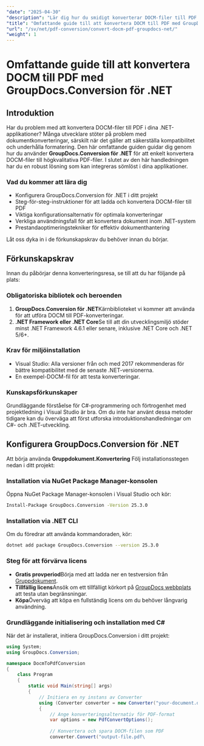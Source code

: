 ```yaml
---
"date": "2025-04-30"
"description": "Lär dig hur du smidigt konverterar DOCM-filer till PDF med GroupDocs.Conversion för .NET, vilket säkerställer kompatibilitet och bibehåller formatering. Perfekt för .NET-utvecklare."
"title": "Omfattande guide till att konvertera DOCM till PDF med GroupDocs.Conversion för .NET"
"url": "/sv/net/pdf-conversion/convert-docm-pdf-groupdocs-net/"
"weight": 1
---
```


# Omfattande guide till att konvertera DOCM till PDF med GroupDocs.Conversion för .NET

## Introduktion

Har du problem med att konvertera DOCM-filer till PDF i dina .NET-applikationer? Många utvecklare stöter på problem med dokumentkonverteringar, särskilt när det gäller att säkerställa kompatibilitet och underhålla formatering. Den här omfattande guiden guidar dig genom hur du använder **GroupDocs.Conversion för .NET** för att enkelt konvertera DOCM-filer till högkvalitativa PDF-filer. I slutet av den här handledningen har du en robust lösning som kan integreras sömlöst i dina applikationer.

### Vad du kommer att lära dig
- Konfigurera GroupDocs.Conversion för .NET i ditt projekt
- Steg-för-steg-instruktioner för att ladda och konvertera DOCM-filer till PDF
- Viktiga konfigurationsalternativ för optimala konverteringar
- Verkliga användningsfall för att konvertera dokument inom .NET-system
- Prestandaoptimeringstekniker för effektiv dokumenthantering

Låt oss dyka in i de förkunskapskrav du behöver innan du börjar.

## Förkunskapskrav

Innan du påbörjar denna konverteringsresa, se till att du har följande på plats:

### Obligatoriska bibliotek och beroenden
1. **GroupDocs.Conversion för .NET**Kärnbiblioteket vi kommer att använda för att utföra DOCM till PDF-konverteringar.
2. **.NET Framework eller .NET Core**Se till att din utvecklingsmiljö stöder minst .NET Framework 4.6.1 eller senare, inklusive .NET Core och .NET 5/6+.

### Krav för miljöinstallation
- Visual Studio: Alla versioner från och med 2017 rekommenderas för bättre kompatibilitet med de senaste .NET-versionerna.
- En exempel-DOCM-fil för att testa konverteringar.

### Kunskapsförkunskaper
Grundläggande förståelse för C#-programmering och förtrogenhet med projektledning i Visual Studio är bra. Om du inte har använt dessa metoder tidigare kan du överväga att först utforska introduktionshandledningar om C#- och .NET-utveckling.

## Konfigurera GroupDocs.Conversion för .NET

Att börja använda **Gruppdokument.Konvertering** Följ installationsstegen nedan i ditt projekt:

### Installation via NuGet Package Manager-konsolen
Öppna NuGet Package Manager-konsolen i Visual Studio och kör:

```bash
Install-Package GroupDocs.Conversion -Version 25.3.0
```

### Installation via .NET CLI
Om du föredrar att använda kommandoraden, kör:

```bash
dotnet add package GroupDocs.Conversion --version 25.3.0
```

### Steg för att förvärva licens
- **Gratis provperiod**Börja med att ladda ner en testversion från [Gruppdokument](https://releases.groupdocs.com/conversion/net/).
- **Tillfällig licens**Ansök om ett tillfälligt körkort på [GroupDocs webbplats](https://purchase.groupdocs.com/temporary-license/) att testa utan begränsningar.
- **Köpa**Överväg att köpa en fullständig licens om du behöver långvarig användning.

### Grundläggande initialisering och installation med C#
När det är installerat, initiera GroupDocs.Conversion i ditt projekt:

```csharp
using System;
using GroupDocs.Conversion;

namespace DocmToPdfConversion
{
    class Program
    {
        static void Main(string[] args)
        {
            // Initiera en ny instans av Converter
            using (Converter converter = new Converter("your-document.dcom"))
            {
                // Ange konverteringsalternativ för PDF-format
                var options = new PdfConvertOptions();
                
                // Konvertera och spara DOCM-filen som PDF
                converter.Convert("output-file.pdf\